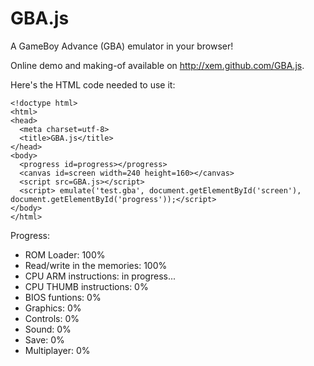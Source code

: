 GBA.js
======

A GameBoy Advance (GBA) emulator in your browser!

Online demo and making-of available on http://xem.github.com/GBA.js.

Here's the HTML code needed to use it:

    <!doctype html>
    <html>
    <head>
      <meta charset=utf-8>
      <title>GBA.js</title>
    </head>
    <body>
      <progress id=progress></progress>
      <canvas id=screen width=240 height=160></canvas>
      <script src=GBA.js></script>
      <script> emulate('test.gba', document.getElementById('screen'), document.getElementById('progress'));</script>
    </body>
    </html>


Progress:

- ROM Loader:                 100%
- Read/write in the memories: 100%
- CPU ARM instructions:       in progress...
- CPU THUMB instructions:     0%
- BIOS funtions:              0%
- Graphics:                   0%
- Controls:                   0%
- Sound:                      0%
- Save:                       0%
- Multiplayer:                0%